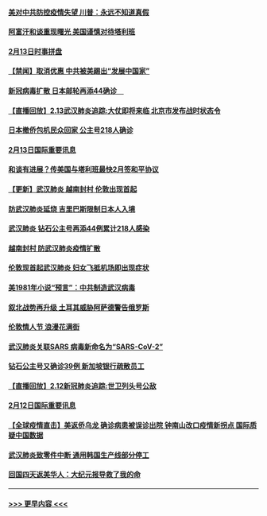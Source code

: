 #### [美对中共防控疫情失望 川普：永远不知道真假](../pages/prog202/a102776836.md?t=02141111) 
#### [阿富汗和谈重现曙光 美国谨慎对待塔利班](../pages/prog202/a102776748.md?t=02141111) 
#### [2月13日时事拼盘](../pages/prog202/a102776689.md?t=02141111) 
#### [【禁闻】取消优惠 中共被美踢出“发展中国家”](../pages/prog202/a102776670.md?t=02141111) 
#### [新冠病毒扩散 日本邮轮再添44确诊　](../pages/prog202/a102776518.md?t=02141111) 
#### [【直播回放】2.13武汉肺炎追踪:大仗即将来临 北京市发布战时状态令](../pages/prog202/a102776399.md?t=02141111) 
#### [日本撤侨包机民众回家 公主号218人确诊](../pages/prog202/a102776346.md?t=02141111) 
#### [2月13日国际重要讯息](../pages/prog202/a102776339.md?t=02141111) 
#### [和谈有进展？传美国与塔利班最快2月签和平协议](../pages/prog202/a102776291.md?t=02141111) 
#### [【更新】武汉肺炎 越南封村 伦敦出现首起](../pages/prog202/a102770740.md?t=02141111) 
#### [防武汉肺炎延烧 吉里巴斯限制日本人入境](../pages/prog202/a102776276.md?t=02141111) 
#### [武汉肺炎 钻石公主号再添44例累计218人感染](../pages/prog202/a102776089.md?t=02141111) 
#### [越南封村 防武汉肺炎疫情扩散](../pages/prog202/a102776214.md?t=02141111) 
#### [伦敦现首起武汉肺炎 妇女飞抵机场即出现症状](../pages/prog202/a102776031.md?t=02141111) 
#### [美1981年小说“预言”：中共制造武汉病毒](../pages/prog202/a102775980.md?t=02141111) 
#### [叙北战势再升级 土耳其威胁阿萨德警告俄罗斯](../pages/prog202/a102775904.md?t=02141111) 
#### [伦敦情人节 浪漫花满街](../pages/prog202/a102775786.md?t=02141111) 
#### [武汉肺炎关联SARS 病毒新命名为“SARS-CoV-2”](../pages/prog202/a102775719.md?t=02141111) 
#### [钻石公主号又确诊39例 新加坡银行疏散员工](../pages/prog202/a102775691.md?t=02141111) 
#### [【直播回放】2.12新冠肺炎追踪:世卫列头号公敌](../pages/prog202/a102775541.md?t=02141111) 
#### [2月12日国际重要讯息](../pages/prog202/a102775437.md?t=02141111) 
#### [【全球疫情直击】美返侨乌龙 确诊病患被误诊出院 钟南山改口疫情新拐点 国际质疑中国数据](../pages/prog202/a102775378.md?t=02141111) 
#### [武汉肺炎致零件中断 通用韩国生产线部分停工](../pages/prog202/a102775365.md?t=02141111) 
#### [回国四天返美华人：大纪元报导救了我的命](../pages/prog202/a102775342.md?t=02141111) 

----
#### [ >>> 更早内容 <<< ](../indexes/prog202-earlier.md)
